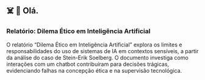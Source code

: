 ## ☠️ 👋 Olá.

### Relatório: Dilema Ético em Inteligência Artificial


O relatório “Dilema Ético em Inteligência Artificial” explora os limites e responsabilidades do uso de sistemas de IA em contextos sensíveis, a partir da análise do caso de Stein-Erik Soelberg. O documento investiga como interações com um chatbot contribuíram para decisões trágicas, evidenciando falhas na concepção ética e na supervisão tecnológica. 
